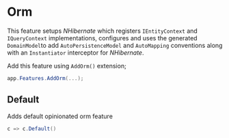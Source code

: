 # Orm

This feature setups _NHibernate_ which registers `IEntityContext` and
`IQueryContext` implementations, configures and uses the generated 
`DomainModel`to add `AutoPersistenceModel` and `AutoMapping` conventions along
with an `Instantiator` interceptor for _NHibernate_.

Add this feature using `AddOrm()` extension;

```csharp
app.Features.AddOrm(...);
```

## Default

Adds default opinionated orm feature

```csharp
c => c.Default()
```
